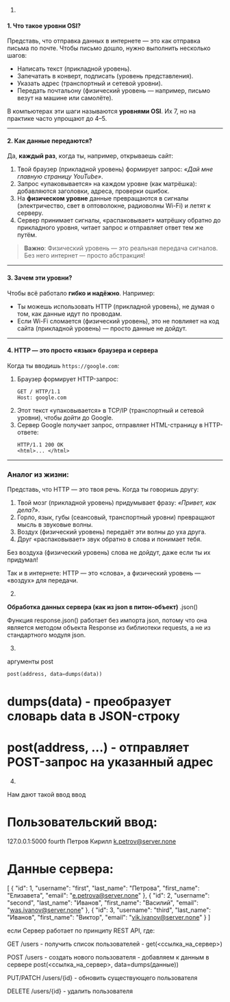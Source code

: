1.
#### 1. **Что такое уровни OSI?**  
Представь, что отправка данных в интернете — это как отправка письма по почте. Чтобы письмо дошло, нужно выполнить несколько шагов:  
- Написать текст (прикладной уровень).  
- Запечатать в конверт, подписать (уровень представления).  
- Указать адрес (транспортный и сетевой уровни).  
- Передать почтальону (физический уровень — например, письмо везут на машине или самолёте).  

В компьютерах эти шаги называются **уровнями OSI**. Их 7, но на практике часто упрощают до 4–5.  

---

#### 2. **Как данные передаются?**  
Да, **каждый раз**, когда ты, например, открываешь сайт:  
1. Твой браузер (прикладной уровень) формирует запрос: *«Дай мне главную страницу YouTube»*.  
2. Запрос «упаковывается» на каждом уровне (как матрёшка): добавляются заголовки, адреса, проверки ошибок.  
3. На **физическом уровне** данные превращаются в сигналы (электричество, свет в оптоволокне, радиоволны Wi-Fi) и летят к серверу.  
4. Сервер принимает сигналы, «распаковывает» матрёшку обратно до прикладного уровня, читает запрос и отправляет ответ тем же путём.  

> **Важно**: Физический уровень — это реальная передача сигналов. Без него интернет — просто абстракция!  

---

#### 3. **Зачем эти уровни?**  
Чтобы всё работало **гибко и надёжно**. Например:  
- Ты можешь использовать HTTP (прикладной уровень), не думая о том, как данные идут по проводам.  
- Если Wi-Fi сломается (физический уровень), это не повлияет на код сайта (прикладной уровень) — просто данные не дойдут.  

---

#### 4. **HTTP — это просто «язык» браузера и сервера**  
Когда ты вводишь `https://google.com`:  
1. Браузер формирует HTTP-запрос:  
   ```http
   GET / HTTP/1.1
   Host: google.com
   ```  
2. Этот текст «упаковывается» в TCP/IP (транспортный и сетевой уровни), чтобы дойти до Google.  
3. Сервер Google получает запрос, отправляет HTML-страницу в HTTP-ответе:  
   ```http
   HTTP/1.1 200 OK
   <html>... </html>
   ```  

---

### Аналог из жизни:  
Представь, что HTTP — это твоя речь. Когда ты говоришь другу:  
1. Твой мозг (прикладной уровень) придумывает фразу: *«Привет, как дела?»*.  
2. Горло, язык, губы (сеансовый, транспортный уровни) превращают мысль в звуковые волны.  
3. Воздух (физический уровень) передаёт эти волны до уха друга.  
4. Друг «распаковывает» звук обратно в слова и понимает тебя.  

Без воздуха (физический уровень) слова не дойдут, даже если ты их придумал!  

Так и в интернете: HTTP — это «слова», а физический уровень — «воздух» для передачи.




2.
**Обработка данных сервера (как из json в питон-объект)**
.json()

Функция response.json() работает без импорта json, потому что она является методом объекта Response из библиотеки requests, а не из стандартного модуля json.


3.
аргументы post
```python
post(address, data=dumps(data))
```
# dumps(data) - преобразует словарь data в JSON-строку
# post(address, ...) - отправляет POST-запрос на указанный адрес



4. 
Нам дают такой ввод
ввод
# Пользовательский ввод:
127.0.0.1:5000
fourth
Петров
Кирилл
k.petrov@server.none
# Данные сервера:
[
    {
        "id": 1,
        "username": "first",
        "last_name": "Петрова",
        "first_name": "Елизавета",
        "email": "e.petrova@server.none"
    },
    {
        "id": 2,
        "username": "second",
        "last_name": "Иванов",
        "first_name": "Василий",
        "email": "was.ivanov@server.none"
    },
    {
        "id": 3,
        "username": "third",
        "last_name": "Иванов",
        "first_name": "Виктор",
        "email": "vik.ivanov@server.none"
    }
]

если 
Сервер работает по принципу REST API, где:

GET /users - получить список пользователей - get(<ссылка_на_сервер>)

POST /users - создать нового пользователя - добавляем к данным в сервере post(<ссылка_на_сервер>, data=dumps(данные))

PUT/PATCH /users/{id} - обновить существующего пользователя

DELETE /users/{id} - удалить пользователя